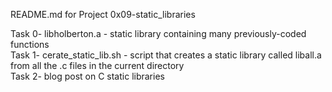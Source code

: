 README.md for Project 0x09-static_libraries

Task 0- libholberton.a - static library containing many previously-coded functions\
Task 1- cerate_static_lib.sh - script that creates a static library called liball.a from all the .c files in the current directory\
Task 2- blog post on C static libraries

